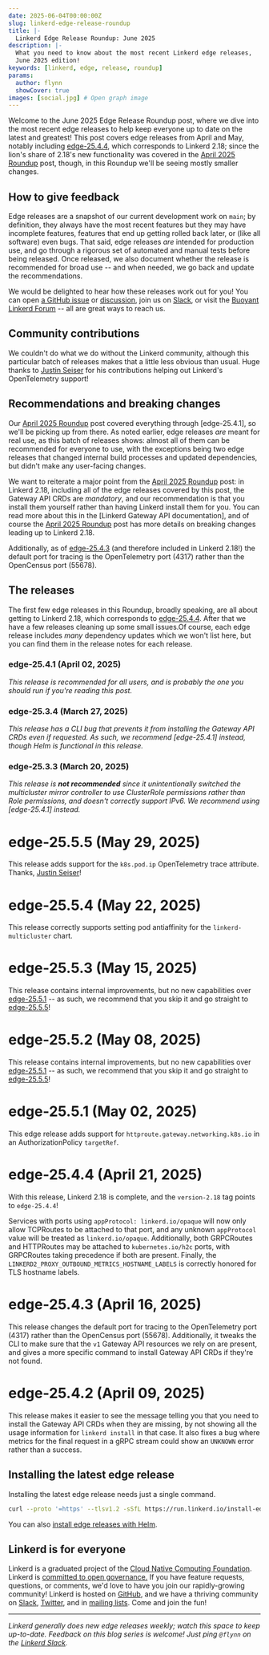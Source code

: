 ```yaml
---
date: 2025-06-04T00:00:00Z
slug: linkerd-edge-release-roundup
title: |-
  Linkerd Edge Release Roundup: June 2025
description: |-
  What you need to know about the most recent Linkerd edge releases,
  June 2025 edition!
keywords: [linkerd, edge, release, roundup]
params:
  author: flynn
  showCover: true
images: [social.jpg] # Open graph image
---
```


Welcome to the June 2025 Edge Release Roundup post, where we dive into the
most recent edge releases to help keep everyone up to date on the latest and
greatest! This post covers edge releases from April and May, notably including
[edge-25.4.4], which corresponds to Linkerd 2.18; since the lion's share of
2.18's new functionality was covered in the [April 2025 Roundup] post, though,
in this Roundup we'll be seeing mostly smaller changes.

## How to give feedback

Edge releases are a snapshot of our current development work on `main`; by
definition, they always have the most recent features but they may have
incomplete features, features that end up getting rolled back later, or (like
all software) even bugs. That said, edge releases _are_ intended for
production use, and go through a rigorous set of automated and manual tests
before being released. Once released, we also document whether the release is
recommended for broad use -- and when needed, we go back and update the
recommendations.

We would be delighted to hear how these releases work out for you! You can open
[a GitHub issue](https://github.com/linkerd/linkerd2/issues/) or
[discussion](https://github.com/linkerd/linkerd2/discussions/), join us on
[Slack](https://slack.linkerd.io), or visit the
[Buoyant Linkerd Forum](https://linkerd.buoyant.io) -- all are great ways to
reach us.

## Community contributions

We couldn't do what we do without the Linkerd community, although this
particular batch of releases makes that a little less obvious than usual. Huge
thanks to [Justin Seiser] for his contributions helping out Linkerd's
OpenTelemetry support!

[Justin Seiser]: https://github.com/jseiser

## Recommendations and breaking changes

Our [April 2025 Roundup] post covered everything through [edge-25.4.1], so
we'll be picking up from there. As noted earlier, edge releases _are_ meant
for real use, as this batch of releases shows: almost all of them can be
recommended for everyone to use, with the exceptions being two edge releases
that changed internal build processes and updated dependencies, but didn't
make any user-facing changes.

We want to reiterate a major point from the [April 2025 Roundup] post: in
Linkerd 2.18, including all of the edge releases covered by this post, the
Gateway API CRDs are _mandatory_, and our recommendation is that you install
them yourself rather than having Linkerd install them for you. You can read
more about this in the [Linkerd Gateway API documentation], and of course the
[April 2025 Roundup] post has more details on breaking changes leading up to
Linkerd 2.18.

Additionally, as of [edge-25.4.3] (and therefore included in Linkerd 2.18!)
the default port for tracing is the OpenTelemetry port (4317) rather than the
OpenCensus port (55678).

[April 2025 Roundup]: ../0424-edge-release-roundup/
[edge-25.4.3]: https://github.com/linkerd/linkerd2/releases/tag/edge-25.4.3
[edge-25.4.4]: https://github.com/linkerd/linkerd2/releases/tag/edge-25.4.4
[edge-25.5.1]: https://github.com/linkerd/linkerd2/releases/tag/edge-25.5.1
[edge-25.5.5]: https://github.com/linkerd/linkerd2/releases/tag/edge-25.5.5

## The releases

The first few edge releases in this Roundup, broadly speaking, are all about
getting to Linkerd 2.18, which corresponds to [edge-25.4.4]. After that we
have a few releases cleaning up some small issues.Of course, each edge release
includes _many_ dependency updates which we won't list here, but you can find
them in the release notes for each release.

### edge-25.4.1 (April 02, 2025)

_This release is recommended for all users, and is probably the one you should
run if you're reading this post._

### edge-25.3.4 (March 27, 2025)

_This release has a CLI bug that prevents it from installing the Gateway API
CRDs even if requested. As such, we recommend [edge-25.4.1] instead, though
Helm is functional in this release._

### edge-25.3.3 (March 20, 2025)

_This release is **not recommended** since it unintentionally switched the
multicluster mirror controller to use ClusterRole permissions rather than Role
permissions, and doesn't correctly support IPv6. We recommend using
[edge-25.4.1] instead._

# edge-25.5.5 (May 29, 2025)

This release adds support for the `k8s.pod.ip` OpenTelemetry trace attribute.
Thanks, [Justin Seiser]!

# edge-25.5.4 (May 22, 2025)

This release correctly supports setting pod antiaffinity for the
`linkerd-multicluster` chart.

# edge-25.5.3 (May 15, 2025)

This release contains internal improvements, but no new capabilities over
[edge-25.5.1] -- as such, we recommend that you skip it and go straight to
[edge-25.5.5]!

# edge-25.5.2 (May 08, 2025)

This release contains internal improvements, but no new capabilities over
[edge-25.5.1] -- as such, we recommend that you skip it and go straight to
[edge-25.5.5]!

# edge-25.5.1 (May 02, 2025)

This edge release adds support for `httproute.gateway.networking.k8s.io` in an
AuthorizationPolicy `targetRef`.

# edge-25.4.4 (April 21, 2025)

With this release, Linkerd 2.18 is complete, and the `version-2.18` tag points
to `edge-25.4.4`!

Services with ports using `appProtocol: linkerd.io/opaque` will now only allow
TCPRoutes to be attached to that port, and any unknown `appProtocol` value
will be treated as `linkerd.io/opaque`. Additionally, both GRPCRoutes and
HTTPRoutes may be attached to  `kubernetes.io/h2c` ports, with GRPCRoutes
taking precedence if both are present. Finally, the
`LINKERD2_PROXY_OUTBOUND_METRICS_HOSTNAME_LABELS` is correctly honored for TLS
hostname labels.

# edge-25.4.3 (April 16, 2025)

This release changes the default port for tracing to the OpenTelemetry port
(4317) rather than the OpenCensus port (55678). Additionally, it tweaks the
CLI to make sure that the `v1` Gateway API resources we rely on are present,
and gives a more specific command to install Gateway API CRDs if they're not
found.

# edge-25.4.2 (April 09, 2025)

This release makes it easier to see the message telling you that you need to
install the Gateway API CRDs when they are missing, by not showing all the
usage information for `linkerd install` in that case. It also fixes a bug
where metrics for the final request in a gRPC stream could show an `UNKNOWN`
error rather than a success.

## Installing the latest edge release

Installing the latest edge release needs just a single command.

```bash
curl --proto '=https' --tlsv1.2 -sSfL https://run.linkerd.io/install-edge | sh
```

You can also
[install edge releases with Helm](https://linkerd.io/2/tasks/install-helm/).

## Linkerd is for everyone

Linkerd is a graduated project of the
[Cloud Native Computing Foundation](https://cncf.io/). Linkerd is
[committed to open governance.](/2019/10/03/linkerds-commitment-to-open-governance/)
If you have feature requests, questions, or comments, we'd love to have you join
our rapidly-growing community! Linkerd is hosted on
[GitHub](https://github.com/linkerd/), and we have a thriving community on
[Slack](https://slack.linkerd.io/), [Twitter](https://twitter.com/linkerd), and
in [mailing lists](/community/get-involved/). Come and join the fun!

---

_Linkerd generally does new edge releases weekly; watch this space to keep
up-to-date. Feedback on this blog series is welcome! Just ping `@flynn` on the
[Linkerd Slack](https://slack.linkerd.io)._
